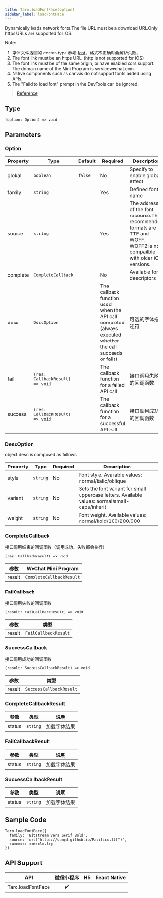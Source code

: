 ```yaml
---
title: Taro.loadFontFace(option)
sidebar_label: loadFontFace
---
```


Dynamically loads network fonts.The file URL must be a download URL.Only https URLs are supported for iOS.

Note:
1. 字体文件返回的 contet-type 参考 [font](https://www.iana.org/assignments/media-types/media-types.xhtml#font)，格式不正确时会解析失败。
2. The font link must be an https URL. (http is not supported for iOS)
3. The font link must be of the same origin, or have enabled cors support. The domain name of the Mini Program is servicewechat.com.
4. Native components such as canvas do not support fonts added using APIs.
5. The "Faild to load font" prompt in the DevTools can be ignored.

> [Reference](https://developers.weixin.qq.com/miniprogram/dev/api/ui/font/wx.loadFontFace.html)

## Type

```tsx
(option: Option) => void
```

## Parameters

### Option

<table>
  <thead>
    <tr>
      <th>Property</th>
      <th>Type</th>
      <th style={{ textAlign: "center"}}>Default</th>
      <th style={{ textAlign: "center"}}>Required</th>
      <th>Description</th>
    </tr>
  </thead>
  <tbody>
    <tr>
      <td>global</td>
      <td><code>boolean</code></td>
      <td style={{ textAlign: "center"}}><code>false</code></td>
      <td style={{ textAlign: "center"}}>No</td>
      <td>Specify to enable global effect</td>
    </tr>
    <tr>
      <td>family</td>
      <td><code>string</code></td>
      <td style={{ textAlign: "center"}}></td>
      <td style={{ textAlign: "center"}}>Yes</td>
      <td>Defined font name</td>
    </tr>
    <tr>
      <td>source</td>
      <td><code>string</code></td>
      <td style={{ textAlign: "center"}}></td>
      <td style={{ textAlign: "center"}}>Yes</td>
      <td>The address of the font resource.The recommended formats are TTF and WOFF. WOFF2 is not compatible with older iOS versions.</td>
    </tr>
    <tr>
      <td>complete</td>
      <td><code>CompleteCallback</code></td>
      <td style={{ textAlign: "center"}}></td>
      <td style={{ textAlign: "center"}}>No</td>
      <td>Available font descriptors</td>
    </tr>
    <tr>
      <td>desc</td>
      <td><code>DescOption</code></td>
      <td style={{ textAlign: "center"}}></td>
      <td style={{ textAlign: "center"}}>The callback function used when the API call completed (always executed whether the call succeeds or fails)</td>
      <td>可选的字体描述符</td>
    </tr>
    <tr>
      <td>fail</td>
      <td><code>(res: CallbackResult) =&gt; void</code></td>
      <td style={{ textAlign: "center"}}></td>
      <td style={{ textAlign: "center"}}>The callback function for a failed API call</td>
      <td>接口调用失败的回调函数</td>
    </tr>
    <tr>
      <td>success</td>
      <td><code>(res: CallbackResult) =&gt; void</code></td>
      <td style={{ textAlign: "center"}}></td>
      <td style={{ textAlign: "center"}}>The callback function for a successful API call</td>
      <td>接口调用成功的回调函数</td>
    </tr>
  </tbody>
</table>

### DescOption

object.desc is composed as follows

<table>
  <thead>
    <tr>
      <th>Property</th>
      <th>Type</th>
      <th style={{ textAlign: "center"}}>Required</th>
      <th>Description</th>
    </tr>
  </thead>
  <tbody>
    <tr>
      <td>style</td>
      <td><code>string</code></td>
      <td style={{ textAlign: "center"}}>No</td>
      <td>Font style. Available values: normal/italic/oblique</td>
    </tr>
    <tr>
      <td>variant</td>
      <td><code>string</code></td>
      <td style={{ textAlign: "center"}}>No</td>
      <td>Sets the font variant for small uppercase letters. Available values: normal/small-caps/inherit</td>
    </tr>
    <tr>
      <td>weight</td>
      <td><code>string</code></td>
      <td style={{ textAlign: "center"}}>No</td>
      <td>Font weight. Available values: normal/bold/100/200/900</td>
    </tr>
  </tbody>
</table>

### CompleteCallback

接口调用结束的回调函数（调用成功、失败都会执行）

```tsx
(res: CallbackResult) => void
```

<table>
  <thead>
    <tr>
      <th>参数</th>
      <th>WeChat Mini Program</th>
    </tr>
  </thead>
  <tbody>
    <tr>
      <td>result</td>
      <td><code>CompleteCallbackResult</code></td>
    </tr>
  </tbody>
</table>

### FailCallback

接口调用失败的回调函数

```tsx
(result: FailCallbackResult) => void
```

<table>
  <thead>
    <tr>
      <th>参数</th>
      <th>类型</th>
    </tr>
  </thead>
  <tbody>
    <tr>
      <td>result</td>
      <td><code>FailCallbackResult</code></td>
    </tr>
  </tbody>
</table>

### SuccessCallback

接口调用成功的回调函数

```tsx
(result: SuccessCallbackResult) => void
```

<table>
  <thead>
    <tr>
      <th>参数</th>
      <th>类型</th>
    </tr>
  </thead>
  <tbody>
    <tr>
      <td>result</td>
      <td><code>SuccessCallbackResult</code></td>
    </tr>
  </tbody>
</table>

### CompleteCallbackResult

<table>
  <thead>
    <tr>
      <th>参数</th>
      <th>类型</th>
      <th>说明</th>
    </tr>
  </thead>
  <tbody>
    <tr>
      <td>status</td>
      <td><code>string</code></td>
      <td>加载字体结果</td>
    </tr>
  </tbody>
</table>

### FailCallbackResult

<table>
  <thead>
    <tr>
      <th>参数</th>
      <th>类型</th>
      <th>说明</th>
    </tr>
  </thead>
  <tbody>
    <tr>
      <td>status</td>
      <td><code>string</code></td>
      <td>加载字体结果</td>
    </tr>
  </tbody>
</table>

### SuccessCallbackResult

<table>
  <thead>
    <tr>
      <th>参数</th>
      <th>类型</th>
      <th>说明</th>
    </tr>
  </thead>
  <tbody>
    <tr>
      <td>status</td>
      <td><code>string</code></td>
      <td>加载字体结果</td>
    </tr>
  </tbody>
</table>

## Sample Code

```tsx
Taro.loadFontFace({
  family: 'Bitstream Vera Serif Bold',
  source: 'url("https://sungd.github.io/Pacifico.ttf")',
  success: console.log
})
```

## API Support

|        API        | 微信小程序 | H5 | React Native |
|:-----------------:|:-----:|:--:|:------------:|
| Taro.loadFontFace |  ✔️   |    |              |
